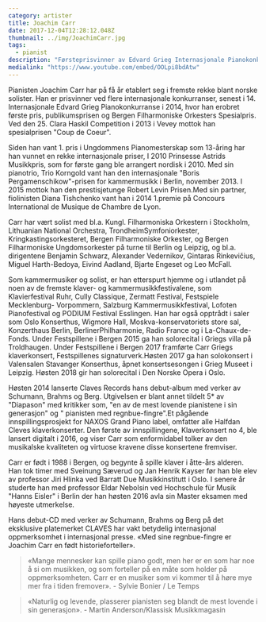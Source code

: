 ```yaml
---
category: artister
title: Joachim Carr
date: 2017-12-04T12:28:12.048Z
thumbnail: ../img/JoachimCarr.jpg
tags:
  - pianist
description: "Førsteprisvinner av Edvard Grieg Internasjonale Pianokonkurranse 2014, Berlin-basert."
medialink: "https://www.youtube.com/embed/OOLpi8bdAtw"
---
```

Pianisten Joachim Carr har på få år etablert seg i fremste rekke blant norske solister.
Han er prisvinner ved flere internasjonale konkurranser, senest i 14. Internasjonale Edvard Grieg Pianokonkurranse i 2014, hvor han erobret første pris, publikumsprisen og Bergen Filharmoniske Orkesters Spesialpris. Ved den 25. Clara Haskil Competition i 2013 i Vevey mottok han spesialprisen "Coup de Coeur".

Siden han vant 1. pris i Ungdommens Pianomesterskap som 13-åring har han vunnet en rekke internasjonale priser, I 2010 Prinsesse Astrids Musikkpris, som for første gang ble arrangert nordisk i 2010. Med sin pianotrio, Trio Korngold vant han den internasjonale "Boris Pergamenschikow"-prisen for kammermusikk i Berlin, november 2013. I 2015 mottok han den prestisjetunge Robert Levin Prisen.Med sin partner, fiolinisten Diana Tishchenko vant han i 2014 1.premie på Concours International de Musique de Chambre de Lyon.

Carr har vært solist med bl.a. Kungl. Filharmoniska Orkestern i Stockholm, Lithuanian National Orchestra, TrondheimSymfoniorkester, Kringkastingsorkesteret, Bergen Filharmoniske Orkester, og Bergen Filharmoniske Ungdomsorkester
på turne til Berlin og Leipzig, og bl.a. dirigentene Benjamin Schwarz, Alexander Vedernikov, Gintaras Rinkevičius, Miguel Harth-Bedoya, Eivind Aadland, Bjarte Engeset og Leo McFall.

Som kammermusiker og solist, er han etterspurt hjemme og i utlandet på noen av de fremste klaver- og kammermusikkfestivalene, som Klavierfestival Ruhr, Cully Classique, Zermatt Festival, Festspiele Mecklenburg- Vorpommern, Salzburg Kammermusikkfestival, Lofoten Pianofestival og PODIUM Festival Esslingen. Han har også opptrådt i saler som Oslo Konserthus, Wigmore Hall, Moskva-konservatoriets store sal, Konzerthaus Berlin, BerlinerPhilharmonie, Radio France og i La-Chaux-de-Fonds. Under Festspillene i Bergen 2015 ga han solorecital i Griegs villa på Troldhaugen. Under Festspillene i Bergen 2017 framførte Carr Griegs klaverkonsert, Festspillenes signaturverk.Høsten 2017 ga han solokonsert i Valensalen Stavanger Konserthus,  åpnet konsertsesongen  i Grieg Museet i Leipzig. Høsten 2018  gir han solorecital i Den Norske Opera i Oslo.  

Høsten 2014 lanserte Claves Records hans debut-album med verker av Schumann, Brahms og Berg. Utgivelsen er blant annet tildelt 5* av "Diapason" med kritikker som, "en av de mest lovende pianistene i sin generasjon" og " pianisten med regnbue-fingre".Et pågående innspillingsprosjekt for NAXOS Grand Piano label, omfatter alle Halfdan Cleves klaverkonserter. Den første av innspillingene, Klaverkonsert no 4, ble lansert digitalt i 2016, og viser Carr som enformidabel tolker av den musikalske kvaliteten og virtuose kravene disse konsertene fremviser.

Carr er født i 1988 i Bergen, og begynte å spille klaver i åtte-års alderen. Han tok timer med Sveinung Sæverud og Jan Henrik Kayser før han ble elev av professor Jiri Hlinka ved Barratt Due Musikkinstitutt i Oslo. I senere år studerte han med professor Eldar Nebolsin ved Hochschule für Musik "Hanns Eisler" i Berlin der han høsten 2016 avla sin Master eksamen med høyeste utmerkelse.

Hans debut-CD med verker av Schumann, Brahms og Berg på  det eksklusive platemerket CLAVES har vakt betydelig internasjonal oppmerksomhet i internasjonal presse. «Med sine regnbue-fingre er Joachim Carr en født historieforteller». 

> «Mange mennesker kan spille piano godt, men her er en som har noe å si om musikken, og som forteller på en måte som holder på oppmerksomheten. Carr er en musiker som vi kommer til å høre mye mer fra i tiden fremover». - Sylvie Bonier / Le Temps

> «Naturlig og levende, plasserer  pianisten seg  blandt de mest lovende i sin generasjon». - Martin Anderson/Klassisk Musikkmagasin
